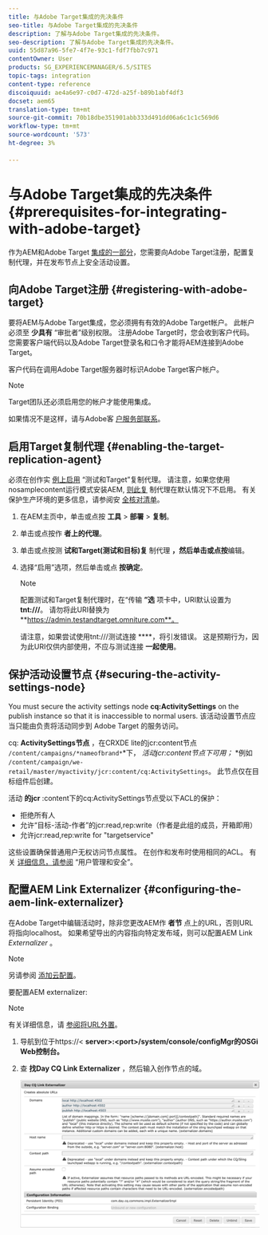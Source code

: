 ```yaml
---
title: 与Adobe Target集成的先决条件
seo-title: 与Adobe Target集成的先决条件
description: 了解与Adobe Target集成的先决条件。
seo-description: 了解与Adobe Target集成的先决条件。
uuid: 55d87a96-5fe7-4f7e-93c1-fdf7fbb7c971
contentOwner: User
products: SG_EXPERIENCEMANAGER/6.5/SITES
topic-tags: integration
content-type: reference
discoiquuid: ae4a6e97-c0d7-472d-a25f-b89b1abf4df3
docset: aem65
translation-type: tm+mt
source-git-commit: 70b18dbe351901abb333d491dd06a6c1c1c569d6
workflow-type: tm+mt
source-wordcount: '573'
ht-degree: 3%

---
```



# 与Adobe Target集成的先决条件{#prerequisites-for-integrating-with-adobe-target}

作为AEM和Adobe Target [集成的一部分](/help/sites-administering/target.md)，您需要向Adobe Target注册，配置复制代理，并在发布节点上安全活动设置。

## 向Adobe Target注册 {#registering-with-adobe-target}

要将AEM与Adobe Target集成，您必须拥有有效的Adobe Target帐户。 此帐户必须至 **少具有** “审批者”级别权限。 注册Adobe Target时，您会收到客户代码。 您需要客户端代码以及Adobe Target登录名和口令才能将AEM连接到Adobe Target。

客户代码在调用Adobe Target服务器时标识Adobe Target客户帐户。

>[!NOTE]
>
>Target团队还必须启用您的帐户才能使用集成。
>
>如果情况不是这样，请与Adobe客 [户服务部联系](https://docs.adobe.com/content/help/en/target/using/cmp-resources-and-contact-information.html)。

## 启用Target复制代理 {#enabling-the-target-replication-agent}

必须在创作实 [例上启用](/help/sites-deploying/replication.md) “测试和Target”复制代理。 请注意，如果您使用nosamplecontent运行模式安装AEM, [则此复](/help/sites-deploying/configure-runmodes.md#using-samplecontent-and-nosamplecontent) 制代理在默认情况下不启用。 有关保护生产环境的更多信息，请参阅安 [全核对清单](/help/sites-administering/security-checklist.md)。

1. 在AEM主页中，单击或点按 **工具** > **部署** > **复制**。
1. 单击或点按作 **者上的代理**。
1. 单击或点按测 **试和Target(测试和目标)复** 制代理 **，然后单击或点按**&#x200B;编辑。
1. 选择“启用”选项，然后单击或点 **按确定**。

   >[!NOTE]
   >
   >配置测试和Target复制代理时，在“传输 **”选** 项卡中，URI默认设置为 **tnt:///**。 请勿将此URI替换为 **https://admin.testandtarget.omniture.com**。
   >
   >请注意，如果尝试使用tnt:///测试连接 ****，将引发错误。 这是预期行为，因为此URI仅供内部使用，不应与测试连接 **一起使用**。

## 保护活动设置节点 {#securing-the-activity-settings-node}

You must secure the activity settings node **cq:ActivitySettings** on the publish instance so that it is inaccessible to normal users. 该活动设置节点应当只能由负责将活动同步到 Adobe Target 的服务访问。

cq: **ActivitySettings节点** ，在CRXDE lite的jcr:content节点 `/content/campaigns/*nameofbrand*`*下， *活动jcr:content节点下可用；* *例如 `/content/campaign/we-retail/master/myactivity/jcr:content/cq:ActivitySettings`。 此节点仅在目标组件后创建。

活动 **的jcr** :content下的cq:ActivitySettings节点受以下ACL的保护：

* 拒绝所有人
* 允许“目标-活动-作者”的jcr:read,rep:write（作者是此组的成员，开箱即用）
* 允许jcr:read,rep:write for &quot;targetservice&quot;

这些设置确保普通用户无权访问节点属性。 在创作和发布时使用相同的ACL。 有关 [详细信息，请参阅](/help/sites-administering/security.md) “用户管理和安全”。

## 配置AEM Link Externalizer {#configuring-the-aem-link-externalizer}

在Adobe Target中编辑活动时，除非您更改AEM作 **者节** 点上的URL，否则URL将指向localhost。 如果希望导出的内容指向特定发布域，则可以配置AEM Link *Externalizer* 。

>[!NOTE]
>
>另请参阅 [添加云配置](/help/sites-administering/experience-fragments-target.md#add-the-cloud-configuration)。

要配置AEM externalizer:

>[!NOTE]
>
>有关详细信息，请 [参阅将URL外置](/help/sites-developing/externalizer.md)。

1. 导航到位于https://&lt; **server>:&lt;port>/system/console/configMgr的OSGi Web控制台。**
1. 查 **找Day CQ Link Externalizer** ，然后输入创作节点的域。

   ![chlimage_1-120](assets/aem-externalizer-01.png)

